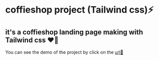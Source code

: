 # coffieshop project (Tailwind css)⚡
it's a coffieshop landing page making with Tailwind css ❤️‍🔥
---
You can see the demo of the project by click on the [url💪](https://hosein-ahmadi.github.io/coffieshop/)
